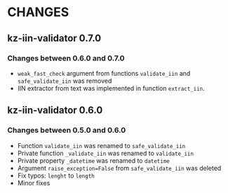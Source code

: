 CHANGES
===============

kz-iin-validator 0.7.0
-----------

### Changes between 0.6.0 and 0.7.0
 * `weak_fast_check` argument from functions `validate_iin` and `safe_validate_iin` was removed
 * IIN extractor from text was implemented in function `extract_iin`.

kz-iin-validator 0.6.0
-----------

### Changes between 0.5.0 and 0.6.0
 * Function `validate_iin` was renamed to `safe_validate_iin`
 * Private function `_validate_iin` was renamed to `validate_iin`
 * Private property `_datetime` was renamed to `datetime`
 * Argument `raise_exception=False` from `safe_validate_iin` was deleted
 * Fix typos: `lenght` to `length`
 * Minor fixes
